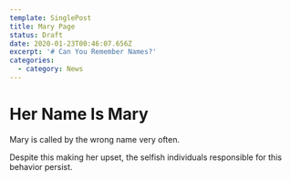 ```yaml
---
template: SinglePost
title: Mary Page
status: Draft
date: 2020-01-23T00:46:07.656Z
excerpt: '# Can You Remember Names?'
categories:
  - category: News
---
```

# Her Name Is Mary 

Mary is called by the wrong name very often. 

Despite this making her upset, the selfish individuals responsible for this behavior persist. 

